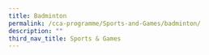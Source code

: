 ```yaml
---
title: Badminton
permalink: /cca-programme/Sports-and-Games/badminton/
description: ""
third_nav_title: Sports & Games
---
```

